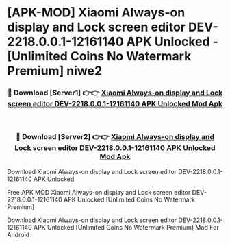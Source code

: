 # [APK-MOD] Xiaomi Always-on display and Lock screen editor DEV-2218.0.0.1-12161140 APK Unlocked - [Unlimited Coins No Watermark Premium] niwe2



<div align="center">
<h3>🔴 Download [Server1] 👉👉 <a href="https://momento.my/?title=Xiaomi_Always-on_display_and_Lock_screen_editor_DEV-2218.0.0.1-12161140_APK_Unlocked">Xiaomi Always-on display and Lock screen editor DEV-2218.0.0.1-12161140 APK Unlocked Mod Apk</a></h3><br>

<h3>🔴 Download [Server2] 👉👉 <a href="https://momento.my/?title=Xiaomi_Always-on_display_and_Lock_screen_editor_DEV-2218.0.0.1-12161140_APK_Unlocked">Xiaomi Always-on display and Lock screen editor DEV-2218.0.0.1-12161140 APK Unlocked Mod Apk</a></h3>
</div>



Download Xiaomi Always-on display and Lock screen editor DEV-2218.0.0.1-12161140 APK Unlocked 

Free APK MOD Xiaomi Always-on display and Lock screen editor DEV-2218.0.0.1-12161140 APK Unlocked [Unlimited Coins No Watermark Premium]

Download Xiaomi Always-on display and Lock screen editor DEV-2218.0.0.1-12161140 APK Unlocked [Unlimited Coins No Watermark Premium] Mod For Android
